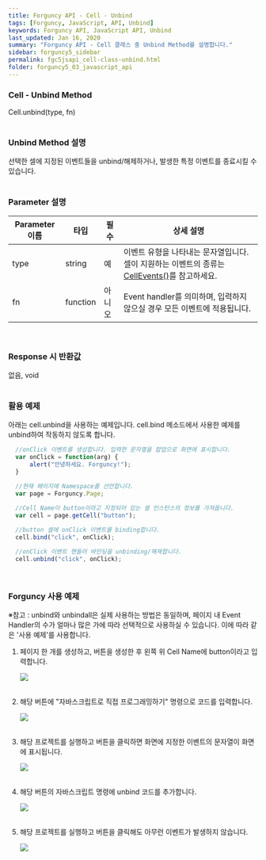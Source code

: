 ```yaml
---
title: Forguncy API - Cell - Unbind
tags: [Forguncy, JavaScript, API, Unbind]
keywords: Forguncy API, JavaScript API, Unbind
last_updated: Jan 16, 2020
summary: "Forguncy API - Cell 클래스 중 Unbind Method를 설명합니다."
sidebar: forguncy5_sidebar
permalink: fgc5jsapi_cell-class-unbind.html
folder: forguncy5_03_javascript_api
---
```


### Cell - Unbind Method
Cell.unbind(type, fn)
<br /><br />

### Unbind Method 설명
선택한 셀에 지정된 이벤트들을 unbind/해제하거나, 발생한 특정 이벤트를 종료시킬 수 있습니다.
<br /><br />

### Parameter 설명

| Parameter 이름 | 타입 | 필수 | 상세 설명 |
| --- | --- | --- | --- |
| type | string | 예 | 이벤트 유형을 나타내는 문자열입니다. 셀이 지원하는 이벤트의 종류는 [CellEvents()]()를 참고하세요. |
| fn | function | 아니오 | Event handler를 의미하며, 입력하지 않으실 경우 모든 이벤트에 적용됩니다. |

<br />

### Response 시 반환값
없음, void
<br /><br />

### 활용 예제
아래는 cell.unbind을 사용하는 예제입니다. cell.bind 메소드에서 사용한 예제를 unbind하여 작동하지 않도록 합니다.
<br />

~~~javascript
  //onClick 이벤트를 생성합니다. 입력한 문자열을 팝업으로 화면에 표시합니다.
  var onClick = function(arg) {
      alert("안녕하세요. Forguncy!");
  }

  //현재 페이지에 Namespace를 선언합니다.
  var page = Forguncy.Page;
  
  //Cell Name이 button이라고 지정되어 있는 셀 인스턴스의 정보를 가져옵니다.
  var cell = page.getCell("button");

  //button 셀에 onClick 이벤트를 binding합니다.
  cell.bind("click", onClick);

  //onClick 이벤트 핸들러 바인딩을 unbinding/해제합니다.
  cell.unbind("click", onClick);
~~~

<br />

### Forguncy 사용 예제

※참고 : unbind와 unbindall은 실제 사용하는 방법은 동일하며, 페이지 내 Event Handler의 수가 얼마나 많은 가에 따라 선택적으로 사용하실 수 있습니다. 이에 따라 같은 '사용 예제'를 사용합니다.

1. 페이지 한 개를 생성하고, 버튼을 생성한 후 왼쪽 위 Cell Name에 button이라고 입력합니다.

    ![]({{site.url}}/images/forguncy5/ex-ss_cell-bind01.png)
    <br /><br />

2. 해당 버튼에 "자바스크립트로 직접 프로그래밍하기" 명령으로 코드를 입력합니다.

    ![]({{site.url}}/images/forguncy5/ex-ss_cell-bind02.png)
    <br /><br />
    
3. 해당 프로젝트를 실행하고 버튼을 클릭하면 화면에 지정한 이벤트의 문자열이 화면에 표시됩니다.

    ![]({{site.url}}/images/forguncy5/ex-ss_cell-bind03.gif)
    <br /><br />

4. 해당 버튼의 자바스크립트 명령에 unbind 코드를 추가합니다.

    ![]({{site.url}}/images/forguncy5/ex-ss_cell-unbind04.png)
    <br /><br />

5. 해당 프로젝트를 실행하고 버튼을 클릭해도 아무런 이벤트가 발생하지 않습니다.

    ![]({{site.url}}/images/forguncy5/ex-ss_cell-unbind05.gif)

<br /><br />